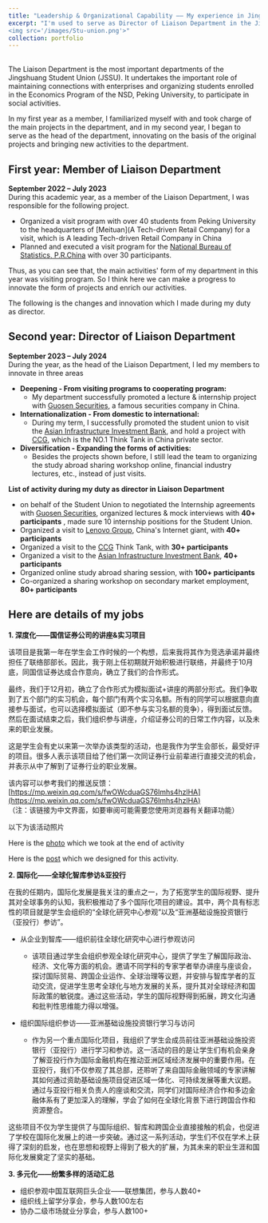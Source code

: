 ```yaml
---
title: "Leadership & Organizational Capability —— My experience in Jingshuang Student Union, National School of Development, Peking University "
excerpt: "I'm used to serve as Director of Liaison Department in the Jingshuang Student Union at Peking University, I would be delighted if you could evaluate my organizational skills here.<br/>
<img src='/images/Stu-union.png'>"
collection: portfolio
---
```

<br/>
The Liaison Department is the most important departments of the Jingshuang Student Union (JSSU). It undertakes the important role of maintaining connections with enterprises and organizing students enrolled in the Economics Program of the NSD, Peking University, to participate in social activities.

In my first year as a member, I familiarized myself with and took charge of the main projects in the department, and in my second year, I began to serve as the head of the department, innovating on the basis of the original projects and bringing new activities to the department.


## First year: Member of Liaison Department
**September 2022 – July 2023**
<br/>During this academic year, as a member of the Liaison Department, I was responsible for the following project.
- Organized a visit program with over 40 students from Peking University to the headquarters of [Meituan](A Tech-driven Retail Company) for a visit, which is A leading Tech-driven Retail Company in China
- Planned and executed a visit program for the [National Bureau of Statistics, P.R.China](https://www.stats.gov.cn/english/) with over 30 participants.


Thus, as you can see that, the main activities' form of my department in this year was visiting program. So I think here we can make a progress to innovate the form of projects and enrich our activities.

The following is the changes and innovation which I made during my duty as director.

## Second year: Director of Liaison Department
**September 2023 – July 2024**
<br/>During the year, as the head of the Liaison Department, I led my members to innovate in three areas
- __Deepening - From visiting programs to cooperating program:__ 
  - My department successfully promoted a lecture & internship project with [Guosen Securities](https://en.wikipedia.org/wiki/Guosen_Securities), a famous securities company in China.
- __Internationalization - From domestic to international:__ 
  - During my term, I successfully promoted the student union to visit the [Asian Infrastructure Investment Bank](https://www.aiib.org/en/about-aiib/index.html), and hold a project with [CCG](http://en.ccg.org.cn/overview), which is the NO.1 Think Tank in China private sector.
- __Diversification - Expanding the forms of activities:__ 
  - Besides the projects shown before, I still lead the team to organizing the study abroad sharing workshop online, financial industry lectures, etc., instead of just visits.

**List of activity during my duty as director in Liaison Department**
- on behalf of the Student Union to negotiated the Internship agreements with [Guosen Securities](https://en.wikipedia.org/wiki/Guosen_Securities), organized lectures & mock interviews with __40+ participants__ , made sure 10 internship positions for the Student Union.
- Organized a visit to [Lenovo Group](https://www.lenovo.com/us/en/about/), China's Internet giant, with __40+ participants__ 
- Organized a visit to the [CCG](http://en.ccg.org.cn/overview) Think Tank, with __30+ participants__
- Organized a visit to the [Asian Infrastructure Investment Bank](https://www.aiib.org/en/about-aiib/index.html), __40+ participants__ 
- Organized online study abroad sharing session, with __100+ participants__ 
- Co-organized a sharing workshop on secondary market employment, __80+ participants__ 

## Here are details of my jobs
**1. 深度化——国信证券公司的讲座&实习项目** 

该项目是我第一年在学生会工作时候的一个构想，后来我将其作为竞选承诺并最终担任了联络部部长。因此，我于刚上任初期就开始积极进行联络，并最终于10月底，同国信证券达成合作意向，确立了我们的合作形式。

最终，我们于12月初，确立了合作形式为模拟面试+讲座的两部分形式。我们争取到了五个部门的实习机会，每个部门有两个实习名额。所有的同学可以根据意向直接参与面试，也可以选择模拟面试（即不参与实习名额的竞争），得到面试反馈。然后在面试结束之后，我们组织参与讲座，介绍证券公司的日常工作内容，以及未来的职业发展。

这是学生会有史以来第一次举办该类型的活动，也是我作为学生会部长，最受好评的项目。很多人表示该项目给了他们第一次同证券行业前辈进行直接交流的机会，并表示从中了解到了证券行业的职业发展。

该内容可以参考我们的推送反馈：[https://mp.weixin.qq.com/s/fwOWcduaGS76Imhs4hzlHA](https://mp.weixin.qq.com/s/fwOWcduaGS76Imhs4hzlHA)
<br/>（注：该链接为中文界面，如要审阅可能需要您使用浏览器有关翻译功能）

以下为该活动照片

Here is the [photo](../images/Guosen_activity.png) which we took at the end of activity

Here is the [post](../images/Post.png) which we designed for this activity.



**2. 国际化——全球化智库参访&亚投行** 

在我的任期内，国际化发展是我关注的重点之一，为了拓宽学生的国际视野、提升其对全球事务的认知，我积极推动了多个国际化项目的建设。其中，两个具有标志性的项目就是学生会组织的“全球化研究中心参观”以及“亚洲基础设施投资银行（亚投行）参访”。

- 从企业到智库——组织前往全球化研究中心进行参观访问
  - 该项目通过学生会组织参观全球化研究中心，提供了学生了解国际政治、经济、文化等方面的机会。邀请不同学科的专家学者举办讲座与座谈会，探讨国际贸易、跨国企业运作、全球治理等议题，并安排与智库学者的互动交流，促进学生思考全球化与地方发展的关系，提升其对全球经济和国际政策的敏锐度。通过这些活动，学生的国际视野得到拓展，跨文化沟通和批判性思维能力得以增强。

- 组织国际组织参访——亚洲基础设施投资银行学习与访问
  - 作为另一个重点国际化项目，我组织了学生会成员前往亚洲基础设施投资银行（亚投行）进行学习和参访。这一活动的目的是让学生们有机会亲身了解亚投行作为国际金融机构在推动亚洲区域经济发展中的重要作用。在亚投行，我们不仅参观了其总部，还聆听了来自国际金融领域的专家讲解其如何通过资助基础设施项目促进区域一体化、可持续发展等重大议题。通过与亚投行相关负责人的座谈和交流，同学们对国际经济合作和多边金融体系有了更加深入的理解，学会了如何在全球化背景下进行跨国合作和资源整合。


这些项目不仅为学生提供了与国际组织、智库和跨国企业直接接触的机会，也促进了学校在国际化发展上的进一步突破。通过这一系列活动，学生们不仅在学术上获得了深刻的启发，也在思想和视野上得到了极大的扩展，为其未来的职业生涯和国际化发展奠定了坚实的基础。

**3. 多元化——纷繁多样的活动汇总** 

- 组织参观中国互联网巨头企业——联想集团，参与人数40+
- 组织线上留学分享会，参与人数100左右
- 协办二级市场就业分享会，参与人数100+

